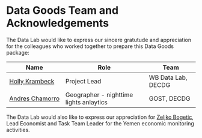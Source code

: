 # Data Goods Team and Acknowledgements

The Data Lab would like to express our sincere gratutude and appreciation for the colleagues who worked together to prepare this Data Goods package:

| **Name**                                                 | **Role**                                | **Team**           |
| -------------------------------------------------------- | --------------------------------------- | ------------------ |
| [Holly Krambeck](mailto:hkrambeck@worldbank.org)         | Project Lead                            | WB Data Lab, DECDG |
| [Andres Chamorro](mailto:achamorroelizond@worldbank.org) | Geographer - nighttime lights anlaytics | GOST, DECDG        |



The Data Lab would also like to express our appreciation for [Zeljko Bogetic](mailto:zbogetic@worldbank.org), Lead Economist and Task Team Leader for the Yemen economic monitoring activities.
